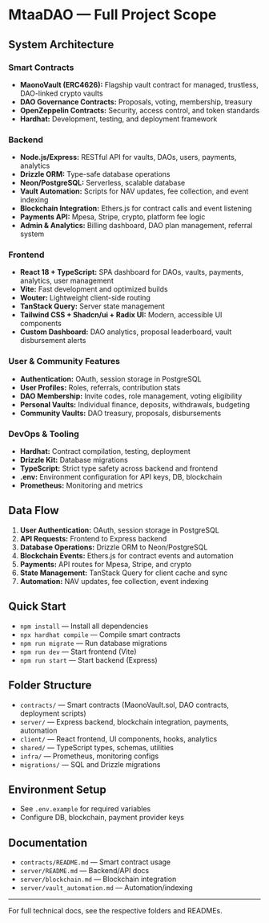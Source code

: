 
# MtaaDAO — Full Project Scope

## System Architecture

### Smart Contracts
- **MaonoVault (ERC4626):** Flagship vault contract for managed, trustless, DAO-linked crypto vaults
- **DAO Governance Contracts:** Proposals, voting, membership, treasury
- **OpenZeppelin Contracts:** Security, access control, and token standards
- **Hardhat:** Development, testing, and deployment framework

### Backend
- **Node.js/Express:** RESTful API for vaults, DAOs, users, payments, analytics
- **Drizzle ORM:** Type-safe database operations
- **Neon/PostgreSQL:** Serverless, scalable database
- **Vault Automation:** Scripts for NAV updates, fee collection, and event indexing
- **Blockchain Integration:** Ethers.js for contract calls and event listening
- **Payments API:** Mpesa, Stripe, crypto, platform fee logic
- **Admin & Analytics:** Billing dashboard, DAO plan management, referral system

### Frontend
- **React 18 + TypeScript:** SPA dashboard for DAOs, vaults, payments, analytics, user management
- **Vite:** Fast development and optimized builds
- **Wouter:** Lightweight client-side routing
- **TanStack Query:** Server state management
- **Tailwind CSS + Shadcn/ui + Radix UI:** Modern, accessible UI components
- **Custom Dashboard:** DAO analytics, proposal leaderboard, vault disbursement alerts

### User & Community Features
- **Authentication:** OAuth, session storage in PostgreSQL
- **User Profiles:** Roles, referrals, contribution stats
- **DAO Membership:** Invite codes, role management, voting eligibility
- **Personal Vaults:** Individual finance, deposits, withdrawals, budgeting
- **Community Vaults:** DAO treasury, proposals, disbursements

### DevOps & Tooling
- **Hardhat:** Contract compilation, testing, deployment
- **Drizzle Kit:** Database migrations
- **TypeScript:** Strict type safety across backend and frontend
- **.env:** Environment configuration for API keys, DB, blockchain
- **Prometheus:** Monitoring and metrics

## Data Flow
1. **User Authentication:** OAuth, session storage in PostgreSQL
2. **API Requests:** Frontend to Express backend
3. **Database Operations:** Drizzle ORM to Neon/PostgreSQL
4. **Blockchain Events:** Ethers.js for contract events and automation
5. **Payments:** API routes for Mpesa, Stripe, and crypto
6. **State Management:** TanStack Query for client cache and sync
7. **Automation:** NAV updates, fee collection, event indexing

## Quick Start
- `npm install` — Install all dependencies
- `npx hardhat compile` — Compile smart contracts
- `npm run migrate` — Run database migrations
- `npm run dev` — Start frontend (Vite)
- `npm run start` — Start backend (Express)

## Folder Structure
- `contracts/` — Smart contracts (MaonoVault.sol, DAO contracts, deployment scripts)
- `server/` — Express backend, blockchain integration, payments, automation
- `client/` — React frontend, UI components, hooks, analytics
- `shared/` — TypeScript types, schemas, utilities
- `infra/` — Prometheus, monitoring configs
- `migrations/` — SQL and Drizzle migrations

## Environment Setup
- See `.env.example` for required variables
- Configure DB, blockchain, payment provider keys

## Documentation
- `contracts/README.md` — Smart contract usage
- `server/README.md` — Backend/API docs
- `server/blockchain.md` — Blockchain integration
- `server/vault_automation.md` — Automation/indexing

---

For full technical docs, see the respective folders and READMEs.